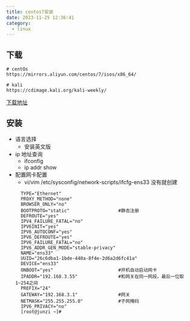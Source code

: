 ```yaml
---
title: centos7安装
date: 2023-11-25 12:36:41
category:
  - linux
---
```


## 下载

```
# centOs
https://mirrors.aliyun.com/centos/7/isos/x86_64/

# kali
https://cdimage.kali.org/kali-weekly/
```

[下载地址]("https://mirrors.aliyun.com/centos/7/isos/x86_64/")

## 安装

- 语言选择
  - 安装英文版
- ip 地址查询
  - ifconfig
  - ip addr show
- 配置网卡配置
  - vi/vim /etc/sysconfig/network-scripts/ifcfg-ens33 没有就创建
  ```
    TYPE="Ethernet"
    PROXY_METHOD="none"
    BROWSER_ONLY="no"
    BOOTPROTO="static"					#静态注册
    DEFROUTE="yes"
    IPV4_FAILURE_FATAL="no"
    IPV6INIT="yes"
    IPV6_AUTOCONF="yes"
    IPV6_DEFROUTE="yes"
    IPV6_FAILURE_FATAL="no"
    IPV6_ADDR_GEN_MODE="stable-privacy"
    NAME="ens33"
    UUID="26c6dba1-1bde-440a-8f4e-2d6a2d6fc41a"
    DEVICE="ens33"
    ONBOOT="yes"						#开机自动启动网卡
    IPADDR="192.168.3.55"				#和网关在同一网段，最后一位取1~254之间
    PREFIX="24"
    GATEWAY="192.168.3.1"				#网关
    NETMASK="255.255.255.0"				#子网掩码
    IPV6_PRIVACY="no"
    [root@junzi ~]#
  ```
